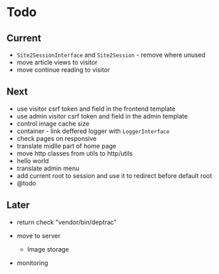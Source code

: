 # Todo

## Current

- `Site2SessionInterface` and `Site2Session` - remove where unused
- move article views to visitor
- move continue reading to visitor

## Next

- use visitor csrf token and field in the frontend template
- use admin visitor csrf token and field in the admin template
- control image cache size
- container - link deffered logger with `LoggerInterface`
- check pages on responsive
- translate midlle part of home page
- move http classes from utils to http/utils
- hello world
- translate admin menu
- add current root to session and use it to redirect before default root
- @todo

## Later

- return check "vendor/bin/deptrac"

- move to server
  - Image storage

- monitoring
